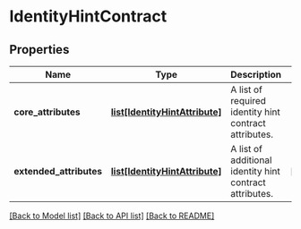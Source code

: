 # IdentityHintContract

## Properties
Name | Type | Description | Notes
------------ | ------------- | ------------- | -------------
**core_attributes** | [**list[IdentityHintAttribute]**](IdentityHintAttribute.md) | A list of required identity hint contract attributes. | 
**extended_attributes** | [**list[IdentityHintAttribute]**](IdentityHintAttribute.md) | A list of additional identity hint contract attributes. | [optional] 

[[Back to Model list]](../README.md#documentation-for-models) [[Back to API list]](../README.md#documentation-for-api-endpoints) [[Back to README]](../README.md)


